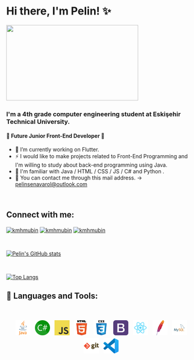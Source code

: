 # Hi there, I'm Pelin! :sparkles: 

<img src="https://media.giphy.com/media/CcwLAV11cALh3OuEJ5/giphy.gif" width="350" height="200" align-items="center" />


### I'm a 4th grade computer engineering student at Eskişehir Technical University.
#### :tada: Future Junior Front-End Developer :tada:
- 🌱 I’m currently working on Flutter.
- ⚡ I would like to make projects related to Front-End Programming and I'm willing to study about back-end programming using Java.
- 💬 I'm familiar with Java / HTML / CSS / JS / C# and Python .
- 🧐 You can contact me through this mail address. -> pelinsenavarol@outlook.com

</br>

 <!-- Connect with me -->
 <h2 align="left">Connect with me:</h3>
 <p align="left">
  
 <a href="https://www.linkedin.com/in/pelin-sena-varol/" target="blank"><img align="center" src="https://github.com/kmhmubin/kmhmubin/blob/master/assets/linkedin.svg" alt="kmhmubin" height="30" width="30" /></a>
   <a href="https://twitter.com/psvderler" target="blank"><img align="center" src="https://github.com/kmhmubin/kmhmubin/blob/master/assets/twitter.svg" alt="kmhmubin" height="30" width="30" /></a>
 <a href="https://www.instagram.com/pelinsenavarol/" target="blank"><img align="center" src="https://github.com/kmhmubin/kmhmubin/blob/master/assets/instagram.svg" alt="kmhmubin" height="30" width="30" /></a>
  
  </br>
  
[![Pelin's GitHub stats](https://github-readme-stats.vercel.app/api?username=pelinvarol&theme=gruvbox_light&show_icons=true)](https://github.com/pelinvarol/github-readme-stats)

</br>



[![Top Langs](https://github-readme-stats.vercel.app/api/top-langs/?username=pelinvarol&theme=gruvbox_light&show_icons=true)](https://github.com/pelinvarol/github-readme-stats)



## 🧰 Languages and Tools:
</br>
<p align="center">
   <a href="https://www.java.com/tr/" target="blank"><img src="https://raw.githubusercontent.com/github/explore/80688e429a7d4ef2fca1e82350fe8e3517d3494d/topics/java/java.png" alt="Java" height="40" style="vertical-align:top; margin:4px"></a>
    <a href="https://www.w3schools.com/cs/index.php" target="blank"> <img src="https://raw.githubusercontent.com/github/explore/80688e429a7d4ef2fca1e82350fe8e3517d3494d/topics/csharp/csharp.png" alt="CSharp" height="40" style="vertical-align:top; margin:4px"></a>
    <a href="https://www.w3schools.com/js/" target="blank">  <img src="https://raw.githubusercontent.com/github/explore/80688e429a7d4ef2fca1e82350fe8e3517d3494d/topics/javascript/javascript.png" alt="Javascript" height="40" style="vertical-align:top; margin:4px"></a>
    <a href="https://www.w3schools.com/html/default.asp" target="blank"><img src="https://raw.githubusercontent.com/github/explore/80688e429a7d4ef2fca1e82350fe8e3517d3494d/topics/html/html.png" alt="HTML" height="40" style="vertical-align:top; margin:4px"></a>
   <a href="https://www.w3schools.com/css/default.asp" target="blank"> <img src="https://raw.githubusercontent.com/github/explore/80688e429a7d4ef2fca1e82350fe8e3517d3494d/topics/css/css.png" alt="CSS" height="40" style="vertical-align:top; margin:4px"></a>
     <a href="https://getbootstrap.com/" target="blank"> <img src="https://raw.githubusercontent.com/github/explore/80688e429a7d4ef2fca1e82350fe8e3517d3494d/topics/bootstrap/bootstrap.png" alt="Bootstrap" height="40" style="vertical-align:top; margin:4px"></a>
     <a href="https://tr.reactjs.org/" target="blank"> <img src="https://raw.githubusercontent.com/github/explore/80688e429a7d4ef2fca1e82350fe8e3517d3494d/topics/react/react.png" alt="React" height="40" style="vertical-align:top; margin:4px"></a>
  <a href="https://maven.apache.org/" target="blank"> <img src="https://raw.githubusercontent.com/github/explore/80688e429a7d4ef2fca1e82350fe8e3517d3494d/topics/maven/maven.png" alt="Maven" height="40" style="vertical-align:top; margin:4px"></a>
 <a href="https://www.mysql.com/" target="blank"> <img src="https://raw.githubusercontent.com/github/explore/80688e429a7d4ef2fca1e82350fe8e3517d3494d/topics/mysql/mysql.png" alt="MySQL" height="40" style="vertical-align:top; margin:4px"></a>
 <a href="https://git-scm.com/" target="blank"> <img src="https://raw.githubusercontent.com/github/explore/80688e429a7d4ef2fca1e82350fe8e3517d3494d/topics/git/git.png" alt="Git" height="40" style="vertical-align:top; margin:4px"></a>
   <a href="https://code.visualstudio.com/" target="blank"><img src="https://raw.githubusercontent.com/github/explore/80688e429a7d4ef2fca1e82350fe8e3517d3494d/topics/visual-studio-code/visual-studio-code.png" alt="VS Code" height="40" style="vertical-align:top; margin:4px"> </a>
  
   
 <!--  <img src="https://raw.githubusercontent.com/github/explore/80688e429a7d4ef2fca1e82350fe8e3517d3494d/topics/python/python.png" alt="Python" height="40" style="vertical-align:top; margin:4px"> -->
   

